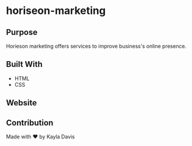 # horiseon-marketing

## Purpose
Horieson marketing offers services to improve business's online presence.

## Built With
* HTML
* CSS

## Website


## Contribution
Made with ❤️ by Kayla Davis
